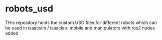 # robots_usd
THis repository holds the custom USD files for different robots which can be used in isaacsim / isaaclab. mobile and manipulators with ros2 nodes added
